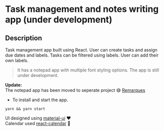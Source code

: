# Task management and notes writing app (under development)

Description
---
Task management app built using React. User can create tasks and assign due dates and labels. Tasks can be filtered using labels. User can add their own labels.

> It has a notepad app with multiple font styling options. The app is still under development.

**Update:**  
The notepad app has been moved to seperate project :sweat_smile: [Remarques](https://github.com/suman-kr/remarques)

* To install and start the app.

`yarn && yarn start`

UI designed using [material-ui](https://material-ui.com/) :heart:  
Calendar used [react-calendar](https://github.com/wojtekmaj/react-calendar) :calendar:
